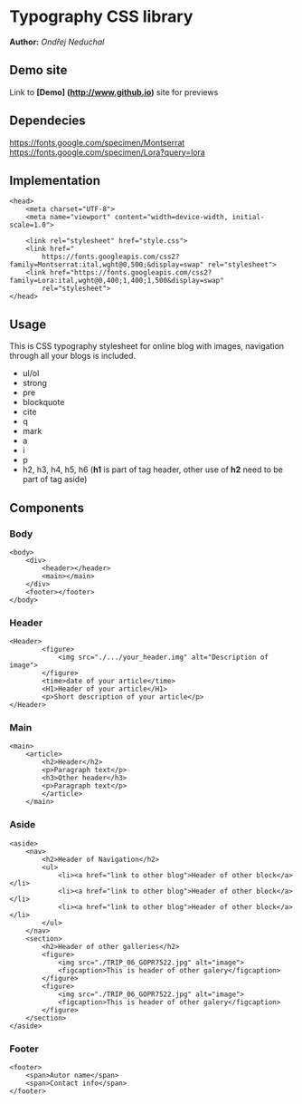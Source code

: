 # Typography CSS library
**Author:** *Ondřej Neduchal*
## Demo site
Link to **[Demo] (http://www.github.io)** site for previews
## Dependecies
https://fonts.google.com/specimen/Montserrat
https://fonts.google.com/specimen/Lora?query=lora
## Implementation
```
<head>
    <meta charset="UTF-8">
    <meta name="viewport" content="width=device-width, initial-scale=1.0">

    <link rel="stylesheet" href="style.css">
    <link href="
        https://fonts.googleapis.com/css2?family=Montserrat:ital,wght@0,500;&display=swap" rel="stylesheet">
    <link href="https://fonts.googleapis.com/css2?family=Lora:ital,wght@0,400;1,400;1,500&display=swap"
        rel="stylesheet">
</head>
```
## Usage
This is CSS typography stylesheet for online blog with images, navigation through all your blogs is included.
* ul/ol
* strong
* pre
* blockquote
* cite
* q
* mark
* a
* i
* p
* h2, h3, h4, h5, h6 (**h1** is part of tag header, other use of **h2** need to be part of tag aside)
## Components
### Body
```
<body>
    <div>
        <header></header>
        <main></main>
    </div>
    <footer></footer>
</body>
```
### Header
```
<Header>
        <figure>
            <img src="./.../your_header.img" alt="Description of image">
        </figure>
        <time>date of your article</time>
        <H1>Header of your article</H1>
        <p>Short description of your article</p>
</Header>
```
### Main
```
<main>
    <article>
        <h2>Header</h2>
        <p>Paragraph text</p>
        <h3>Other header</h3>
        <p>Paragraph text</p>
        </article>
    </main>
```
### Aside
```
<aside>
    <nav>
        <h2>Header of Navigation</h2>
        <ul>
            <li><a href="link to other blog">Header of other block</a></li>
            <li><a href="link to other blog">Header of other block</a></li>
            <li><a href="link to other blog">Header of other block</a></li>
        </ul>
    </nav>
    <section>
        <h2>Header of other galleries</h2>
        <figure>
            <img src="./TRIP_06_GOPR7522.jpg" alt="image">
            <figcaption>This is header of other galery</figcaption>
        </figure>
        <figure>
            <img src="./TRIP_06_GOPR7522.jpg" alt="image">
            <figcaption>This is header of other galery</figcaption>
        </figure>
    </section>
</aside>
```
### Footer
```
<footer>
    <span>Autor name</span>
    <span>Contact info</span>
</footer>
```

